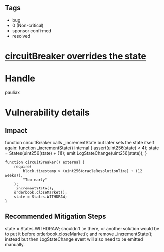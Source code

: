 ## Tags

- bug
- 0 (Non-critical)
- sponsor confirmed
- resolved

# [circuitBreaker overrides the state](https://github.com/code-423n4/2021-06-realitycards-findings/issues/38) 

# Handle

pauliax


# Vulnerability details

## Impact
function circuitBreaker calls _incrementState but later sets the state itself again:
    function _incrementState() internal {
        assert(uint256(state) < 4);
        state = States(uint256(state) + (1));
        emit LogStateChange(uint256(state));
    }

    function circuitBreaker() external {
        require(
            block.timestamp > (uint256(oracleResolutionTime) + (12 weeks)),
            "Too early"
        );
        _incrementState();
        orderbook.closeMarket();
        state = States.WITHDRAW;
    }

## Recommended Mitigation Steps
state = States.WITHDRAW; shouldn't be there, or another solution would be to put it before orderbook.closeMarket(); and remove _incrementState(); instead but then LogStateChange event will also need to be emitted manually.

